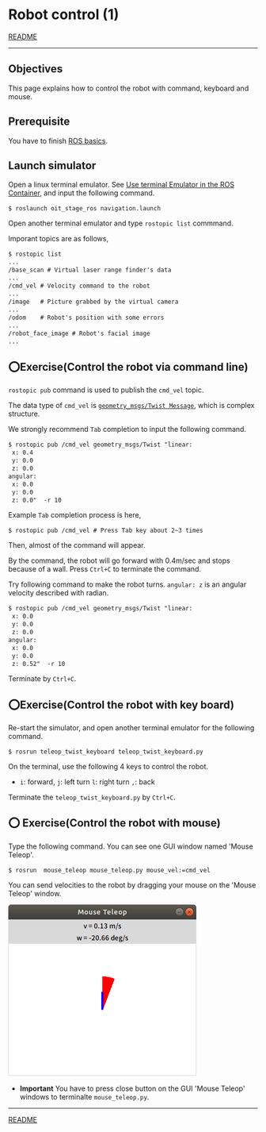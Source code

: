 # Robot control (1)

[README](../README.md)

---

## Objectives

This page explains how to control the robot with command, keyboard and mouse.

## Prerequisite

You have to finish [ROS basics](../basics/basics_01.md).

## Launch simulator

Open a linux terminal emulator. See [Use terminal Emulator in the ROS Container](https://github.com/oit-ipbl/portal/blob/main/setup/dockerros.md#use-terminal-emulator-in-the-ros-container), and input the following command.

```shell
$ roslaunch oit_stage_ros navigation.launch
```

Open another terminal emulator and type `rostopic list` commmand.

Imporant topics are as follows,

```shell
$ rostopic list
...
/base_scan # Virtual laser range finder's data
...
/cmd_vel # Velocity command to the robot
...
/image   # Picture grabbed by the virtual camera 
...
/odom    # Robot's position with some errors
...
/robot_face_image # Robot's facial image
...
```

## :o:Exercise(Control the robot via command line)

`rostopic pub` command is used to publish the `cmd_vel` topic.

The data type of `cmd_vel` is [`geometry_msgs/Twist Message`](http://docs.ros.org/en/melodic/api/geometry_msgs/html/msg/Twist.html), which is complex structure.

We strongly recommend `Tab` completion to input the following command.

```shell
$ rostopic pub /cmd_vel geometry_msgs/Twist "linear:
 x: 0.4
 y: 0.0
 z: 0.0
angular:
 x: 0.0
 y: 0.0
 z: 0.0"  -r 10
```

Example `Tab` completion process is here,

```shell
$ rostopic pub /cmd_vel # Press Tab key about 2~3 times
```

Then, almost of the command will appear.

By the command, the robot will go forward with 0.4m/sec and stops because of a wall.
Press `Ctrl+C` to terminate the command.

Try following command to make the robot turns. `angular: z` is an angular velocity described with radian.

```shell
$ rostopic pub /cmd_vel geometry_msgs/Twist "linear:
 x: 0.0
 y: 0.0
 z: 0.0
angular:
 x: 0.0
 y: 0.0
 z: 0.52"  -r 10
```

Terminate by `Ctrl+C`.

## :o:Exercise(Control the robot with key board)

Re-start the simulator, and open another terminal emulator for the following command.

```shell
$ rosrun teleop_twist_keyboard teleop_twist_keyboard.py
```

On the terminal, use the following 4 keys to control the robot.

- `i`: forward, `j`: left turn `l`: right turn `,`: back

Terminate the `teleop_twist_keyboard.py` by `Ctrl+C`.

## :o: Exercise(Control the robot with mouse)

Type the following command. You can see one GUI window named 'Mouse Teleop'.

```shell
$ rosrun  mouse_teleop mouse_teleop.py mouse_vel:=cmd_vel
```

You can send velocities to the robot by dragging your mouse on the 'Mouse Teleop' window.

![2020-02-07_13-14-59.png](./2020-02-07_13-14-59.png)

- **Important** You have to press close button on the GUI 'Mouse Teleop' windows to terminalte `mouse_teleop.py`.


---

[README](../README.md)
